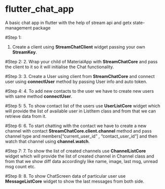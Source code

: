 # flutter_chat_app

A basic chat app in flutter with the help of stream api and getx state-management package

#Step 1:
1. Create a client using **StreamChatClient** widget passing your own **StreamKey**.

#Step 2:
2. Wrap your child of MaterialApp with **StreamChatCore** and pass the client to it so it will initialise the Chat functionality.

#Step 3:
3. Create a User using client from **StreamChatCore** and connect  user using **connectUser** method by passing User info and auto token.

#Step 4:
4. To add new contacts to the user we have to create new users with same method **connectUser**.

#Step 5:
5. To show contact list of the users use **UserListCore** widget which will provide the list of available user in ListItem class and from that we can retrieve data from it.

#Step 6:
6. To start chatting with the contact we have to create a new channel with contact **StreamChatCore.client.channel** method and pass channel type and members[“current_user_id” , “contact_user_id”] and then watch that channel using **channel.watch**.

#Step 7:
7. To show the list of created channels use **ChannelListCore** widget which will provide the list of created channel in Channel class and from that we show diff data accordingly like name, image, last msg, unread msg count etc.

#Step 8:
8. To show ChatScreen data of particular user use **MessageListCore** widget to show the last messages from both side.

